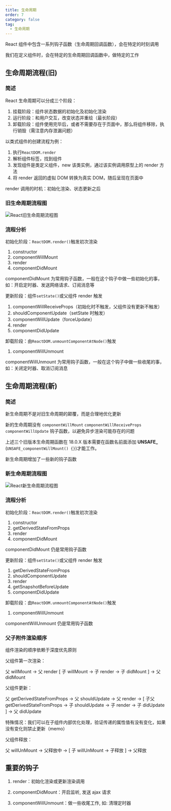 ```yaml
---
title: 生命周期
order: 7
category: false
tag:
  - 生命周期
---
```


React 组件中包含一系列钩子函数（生命周期回调函数），会在特定的时刻调用

我们在定义组件时，会在特定的生命周期回调函数中，做特定的工作

## 生命周期流程(旧)

### 简述

React 生命周期可以分成三个阶段：

1. 挂载阶段：组件状态数据的初始化及初始化渲染
2. 运行阶段：和用户交互，改变状态并重绘（最长阶段）
3. 卸载阶段：组件使用完毕后，或者不需要存在于页面中，那么将组件移除，执行销毁（需注意内存泄漏问题）

以类式组件的创建流程为例：

1. 执行`ReactDOM.render`
2. 解析组件标签，找到组件
3. 发现组件是类定义组件，new 该类实例，通过该实例调用原型上的 render 方法
4. 将 render 返回的虚拟 DOM 转换为真实 DOM，随后呈现在页面中

render 调用的时机：初始化渲染、状态更新之后

### 旧生命周期流程图

![React旧生命周期流程图](https://misaka10032.oss-cn-chengdu.aliyuncs.com/React/image-20210914155313635.png)

### 流程分析

初始化阶段：`ReactDOM.render()`触发初次渲染

1. constructor
2. componentWillMount
3. render
4. componentDidMount

componentDidMount 为常用钩子函数，一般在这个钩子中做一些初始化的事，如：开启定时器、发送网络请求、订阅消息等

更新阶段：组件`setState()`或父组件 render 触发

1. componentWillReceiveProps（初始化时不触发，父组件没有更新不触发）
2. shouldComponentUpdate（setState 时触发）
3. componentWillUpdate（forceUpdate）
4. render
5. componentDidUpdate

卸载阶段：由`ReactDOM.unmountComponentAtNode()`触发

1. componentWillUnmount

componentWillUnmount 为常用钩子函数，一般在这个钩子中做一些收尾的事，如：关闭定时器、取消订阅消息

## 生命周期流程(新)

### 简述

新生命周期不是对旧生命周期的颠覆，而是合理地优化更新

新的生命周期没有 `componentWillMount` `componentWillReceiveProps` `componentWillUpdate` 钩子函数，以避免异步渲染可能存在的问题

上述三个旧版本生命周期函数在 18.0.X 版本需要在函数名前面添加 **UNSAFE\_** (`UNSAFE_componentWillMount() {}`)才能工作。

新生命周期增加了一些新的钩子函数

### 新生命周期流程图

![React新生命周期流程图](https://misaka10032.oss-cn-chengdu.aliyuncs.com/React/image-20210914200958976.png)

### 流程分析

初始化阶段：`ReactDOM.render()`触发初次渲染

1. constructor
2. getDerivedStateFromProps
3. render
4. componentDidMount

componentDidMount 仍是常用钩子函数

更新阶段：组件`setState()`或父组件 render 触发

1. getDerivedStateFromProps
2. shouldComponentUpdate
3. render
4. getSnapshotBeforeUpdate
5. componentDidUpdate

卸载阶段：由`ReactDOM.unmountComponentAtNode()`触发

1. componentWillUnmount

componentWillUnmount 仍是常用钩子函数

### 父子附件渲染顺序

组件渲染的顺序依赖于深度优先原则

父组件第一次渲染：

父 willMount -> 父 render [ 子 willMount -> 子 render -> 子 didMount ] -> 父 didMount

父组件更新：

父 getDerivedStateFromProps -> 父 shouldUpdate -> 父 render -> [ 子父 getDerivedStateFromProps -> 子 shouldUpdate -> 子 render -> 子 didUpdate ] -> 父 didUpdate

特殊情况：我们可以在子组件内部优化处理，验证传递的属性值有没有变化，如果没有变化则禁止更新（memo）

父组件释放：

父 willUnMount -> 父释放中 -> [ 子 willUnMount -> 子释放 ] -> 父释放


## 重要的钩子

1. render：初始化渲染或更新渲染调用

2. componentDidMount：开启监听, 发送 ajax 请求

3. componentWillUnmount：做一些收尾工作, 如: 清理定时器